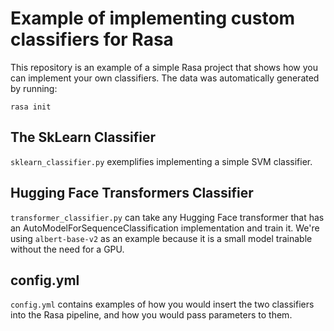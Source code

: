 # Example of implementing custom classifiers for Rasa

This repository is an example of a simple Rasa project that shows how you can implement your own classifiers.
The data was automatically generated by running:
```
rasa init
```

## The SkLearn Classifier
`sklearn_classifier.py` exemplifies implementing a simple SVM classifier. 

## Hugging Face Transformers Classifier
`transformer_classifier.py` can take any Hugging Face transformer that has an AutoModelForSequenceClassification implementation and train it. We're using `albert-base-v2` as an example because it is a small model trainable without the need for a GPU.

## config.yml

`config.yml` contains examples of how you would insert the two classifiers into the Rasa pipeline, and how you would pass parameters to them.

